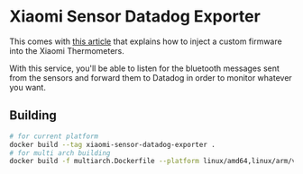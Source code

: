 # Xiaomi Sensor Datadog Exporter

This comes with [this article](https://hackaday.com/2020/12/08/exploring-custom-firmware-on-xiaomi-thermometers/) that explains how to inject a custom firmware into the Xiaomi Thermometers.

With this service, you'll be able to listen for the bluetooth messages sent from the sensors and forward them to Datadog in order to monitor whatever you want.

## Building

```bash
# for current platform
docker build --tag xiaomi-sensor-datadog-exporter .
# for multi arch building
docker build -f multiarch.Dockerfile --platform linux/amd64,linux/arm/v8 --tag xiaomi-sensor-datadog-exporter .
```

